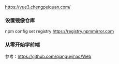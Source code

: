 https://vue3.chengpeiquan.com/


### 设置镜像仓库

npm config set registry https://registry.npmmirror.com

### 从零开始学前端

参考：https://github.com/qianguyihao/Web